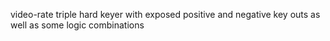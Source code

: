 video-rate triple hard keyer with exposed positive and negative key outs as well as some logic combinations
